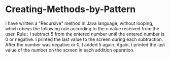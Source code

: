 # Creating-Methods-by-Pattern
I have written a "Recursive" method in Java language, without looping, which obeys the following rule according to the n value received from the user.  Rule : I subtract 5 from the entered number until the entered number is 0 or negative.  I printed the last value to the screen during each subtraction. After the number was negative or 0, I added 5 again.  Again, I printed the last value of the number on the screen in each addition operation.
